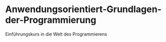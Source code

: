 # Anwendungsorientiert-Grundlagen-der-Programmierung
Einführungskurs in die Welt des Programmierens
